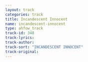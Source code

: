 ```yaml
---
layout: track
categories: track
title: Incandescent Innocent
name: incandescent-innocent
type: ahfow_track
track-id: 348
track-lyrics: 
track-author: 
track-sort: "INCANDESCENT INNOCENT"
track-original: 
---
```


